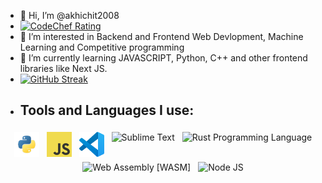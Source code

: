 - 👋 Hi, I’m @akhichit2008
- [![CodeChef Rating](https://img.shields.io/badge/dynamic/json?label=CodeChef&query=%24.stars&url=https://competitive-coding-api.herokuapp.com/api/codechef/advaithm582&logo=codechef&logoColor=f5f5dc&labelColor=7b5e47&style=for-the-badge&cacheSeconds=86400)](https://www.codechef.com/users/akhicode800725)
- 👀 I’m interested in Backend and Frontend Web Devlopment, Machine Learning and Competitive programming
- 📘 I’m currently learning JAVASCRIPT, Python, C++ and other frontend libraries like Next JS.
- [![GitHub Streak](https://github-readme-streak-stats.herokuapp.com/?user=akhichit2008)](https://git.io/streak-stats)
- ## Tools and Languages I use:
<p align="center">
<img src="https://raw.githubusercontent.com/github/explore/80688e429a7d4ef2fca1e82350fe8e3517d3494d/topics/python/python.png" alt="Python" height="40" style="vertical-align:top; margin:4px">
<img src="https://raw.githubusercontent.com/github/explore/80688e429a7d4ef2fca1e82350fe8e3517d3494d/topics/javascript/javascript.png" alt="Javascript" height="40" style="vertical-align:top; margin:4px">
<img src="https://raw.githubusercontent.com/github/explore/80688e429a7d4ef2fca1e82350fe8e3517d3494d/topics/visual-studio-code/visual-studio-code.png" alt="VS Code" height="40" style="vertical-align:top; margin:4px">
 <img src="https://img.shields.io/badge/sublime_text-%23575757.svg?&style=for-the-badge&logo=sublime-text&logoColor=important" alt="Sublime Text" height="40" style="vertical-align:top; margin:4px">
<img src="https://img.shields.io/badge/Rust-black?style=for-the-badge&logo=rust&logoColor=#E57324" alt="Rust Programming Language" height="40" style="vertical-align:top; margin:4px">
 <img src="https://img.shields.io/badge/WebAssembly-654FF0?style=for-the-badge&logo=WebAssembly&logoColor=white" alt="Web Assembly [WASM]" height="40" style="vertical-align:top; margin:4px">
  <img src="https://img.shields.io/badge/Node.js-339933?style=for-the-badge&logo=nodedotjs&logoColor=white" alt="Node JS" height="40" style="vertical-align:top; margin:4px">
</p>

<!---
akhichit2008/akhichit2008 is a ✨ special ✨ repository because its `README.md` (this file) appears on your GitHub profile.
You can click the Preview link to take a look at your changes.
--->
